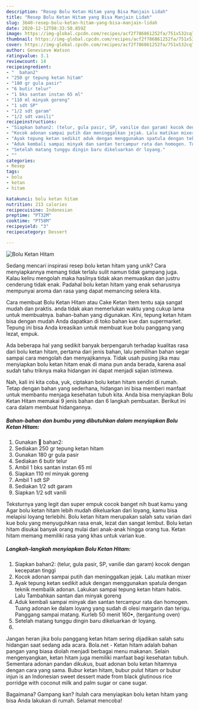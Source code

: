 ```yaml
---
description: "Resep Bolu Ketan Hitam yang Bisa Manjain Lidah"
title: "Resep Bolu Ketan Hitam yang Bisa Manjain Lidah"
slug: 3640-resep-bolu-ketan-hitam-yang-bisa-manjain-lidah
date: 2020-12-12T08:33:50.859Z
image: https://img-global.cpcdn.com/recipes/acf2f786861252fa/751x532cq70/bolu-ketan-hitam-foto-resep-utama.jpg
thumbnail: https://img-global.cpcdn.com/recipes/acf2f786861252fa/751x532cq70/bolu-ketan-hitam-foto-resep-utama.jpg
cover: https://img-global.cpcdn.com/recipes/acf2f786861252fa/751x532cq70/bolu-ketan-hitam-foto-resep-utama.jpg
author: Genevieve Watson
ratingvalue: 3.1
reviewcount: 14
recipeingredient:
- "  bahan2"
- "250 gr tepung ketan hitam"
- "180 gr gula pasir"
- "6 butir telur"
- "1 bks santan instan 65 ml"
- "110 ml minyak goreng"
- "1 sdt SP"
- "1/2 sdt garam"
- "1/2 sdt vanili"
recipeinstructions:
- "Siapkan bahan2: (telur, gula pasir, SP, vanilie dan garam) kocok dengan kecepatan tinggi"
- "Kocok adonan sampai putih dan meninggalkan jejak. Lalu matikan mixer"
- "Ayak tepung ketan sedikit aduk dengan menggunakan spatula dengan teknik membalik adonan. Lakukan sampai tepung ketan hitam habis. Lalu Tambahkan santan dan minyak goreng"
- "Aduk kembali sampai minyak dan santan tercampur rata dan homogen. Tuang adonan ke dalam loyang yang sudah di olesi margarin dan terigu. Panggang sampai matang. Kurleb 50 menit 160•, (tergantung oven)"
- "Setelah matang tunggu dingin baru dikeluarkan dr loyang."
- ""
categories:
- Resep
tags:
- bolu
- ketan
- hitam

katakunci: bolu ketan hitam 
nutrition: 213 calories
recipecuisine: Indonesian
preptime: "PT32M"
cooktime: "PT58M"
recipeyield: "3"
recipecategory: Dessert

---
```



![Bolu Ketan Hitam](https://img-global.cpcdn.com/recipes/acf2f786861252fa/751x532cq70/bolu-ketan-hitam-foto-resep-utama.jpg)

Sedang mencari inspirasi resep bolu ketan hitam yang unik? Cara menyiapkannya memang tidak terlalu sulit namun tidak gampang juga. Kalau keliru mengolah maka hasilnya tidak akan memuaskan dan justru cenderung tidak enak. Padahal bolu ketan hitam yang enak seharusnya mempunyai aroma dan rasa yang dapat memancing selera kita.

Cara membuat Bolu Ketan Hitam atau Cake Ketan Item tentu saja sangat mudah dan praktis. anda tidak akan memerlukan waktu yang cukup lama untuk membuatnya. bahan-bahan yang digunakan. Kini, tepung ketan hitam bisa dengan mudah Anda dapatkan di toko bahan kue dan supermarket. Tepung ini bisa Anda kreasikan untuk membuat kue bolu panggang yang lezat, empuk.

Ada beberapa hal yang sedikit banyak berpengaruh terhadap kualitas rasa dari bolu ketan hitam, pertama dari jenis bahan, lalu pemilihan bahan segar sampai cara mengolah dan menyajikannya. Tidak usah pusing jika mau menyiapkan bolu ketan hitam enak di mana pun anda berada, karena asal sudah tahu triknya maka hidangan ini dapat menjadi sajian istimewa.


Nah, kali ini kita coba, yuk, ciptakan bolu ketan hitam sendiri di rumah. Tetap dengan bahan yang sederhana, hidangan ini bisa memberi manfaat untuk membantu menjaga kesehatan tubuh kita. Anda bisa menyiapkan Bolu Ketan Hitam memakai 9 jenis bahan dan 6 langkah pembuatan. Berikut ini cara dalam membuat hidangannya.

<!--inarticleads1-->

##### Bahan-bahan dan bumbu yang dibutuhkan dalam menyiapkan Bolu Ketan Hitam:

1. Gunakan  🍰 bahan2:
1. Sediakan 250 gr tepung ketan hitam
1. Gunakan 180 gr gula pasir
1. Sediakan 6 butir telur
1. Ambil 1 bks santan instan 65 ml
1. Siapkan 110 ml minyak goreng
1. Ambil 1 sdt SP
1. Sediakan 1/2 sdt garam
1. Siapkan 1/2 sdt vanili


Teksturnya yang legit dan super empuk cocok banget nih buat kamu yang Agar bolu ketan hitam lebih mudah dikeluarkan dari loyang, kamu bisa melapisi loyang terlebihi. Bolu ketan hitam merupakan salah satu varian dari kue bolu yang menyuguhkan rasa enak, lezat dan sangat lembut. Bolu ketan hitam disukai banyak orang mulai dari anak-anak hingga orang tua. Ketan hitam memang memiliki rasa yang khas untuk varian kue. 

<!--inarticleads2-->

##### Langkah-langkah menyiapkan Bolu Ketan Hitam:

1. Siapkan bahan2: (telur, gula pasir, SP, vanilie dan garam) kocok dengan kecepatan tinggi
1. Kocok adonan sampai putih dan meninggalkan jejak. Lalu matikan mixer
1. Ayak tepung ketan sedikit aduk dengan menggunakan spatula dengan teknik membalik adonan. Lakukan sampai tepung ketan hitam habis. Lalu Tambahkan santan dan minyak goreng
1. Aduk kembali sampai minyak dan santan tercampur rata dan homogen. Tuang adonan ke dalam loyang yang sudah di olesi margarin dan terigu. Panggang sampai matang. Kurleb 50 menit 160•, (tergantung oven)
1. Setelah matang tunggu dingin baru dikeluarkan dr loyang.
1. 


Jangan heran jika bolu panggang ketan hitam sering dijadikan salah satu hidangan saat sedang ada acara. Bola.net - Ketan hitam adalah bahan pangan yang biasa diolah menjadi berbagai menu makanan. Selain mengenyangkan, ketan hitam juga memiliki manfaat bagi kesehatan tubuh. Sementara adonan pandan dikukus, buat adonan bolu ketan hitamnya dengan cara yang sama. Bubur ketan hitam, bubur pulut hitam or bubur injun is an Indonesian sweet dessert made from black glutinous rice porridge with coconut milk and palm sugar or cane sugar. 

Bagaimana? Gampang kan? Itulah cara menyiapkan bolu ketan hitam yang bisa Anda lakukan di rumah. Selamat mencoba!
